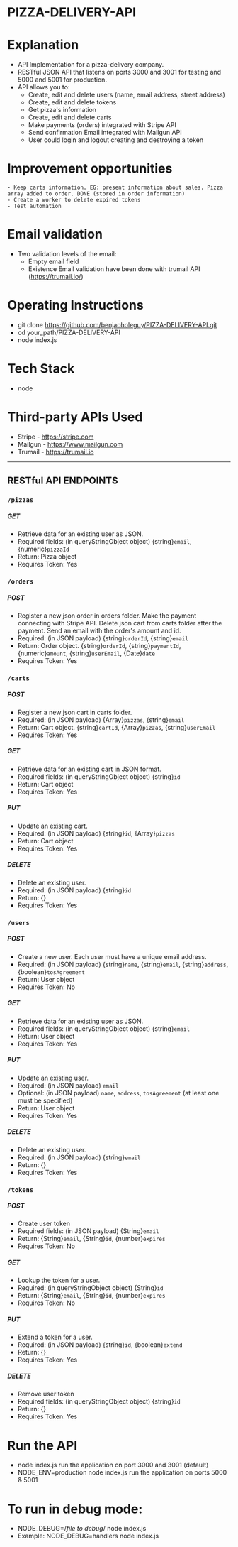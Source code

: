 # PIZZA-DELIVERY-API

# Explanation
  - API Implementation for a pizza-delivery company.
  - RESTful JSON API that listens on ports 3000 and 3001 for testing and 5000 and 5001 for production.
  - API allows you to:
    - Create, edit and delete users (name, email address, street address)
    - Create, edit and delete tokens
    - Get pizza's information
    - Create, edit and delete carts
    - Make payments (orders) integrated with Stripe API
    - Send confirmation Email integrated with Mailgun API
    - User could login and logout creating and destroying a token

# Improvement opportunities
    - Keep carts information. EG: present information about sales. Pizza array added to order. DONE (stored in order information)
    - Create a worker to delete expired tokens
    - Test automation 

# Email validation
  - Two validation levels of the email:
    - Empty email field
    - Existence Email validation have been done with trumail API (https://trumail.io/)

# Operating Instructions
- git clone https://github.com/benjaoholeguy/PIZZA-DELIVERY-API.git
- cd your_path/PIZZA-DELIVERY-API
- node index.js

# Tech Stack
- node

# Third-party APIs Used
- Stripe - https://stripe.com
- Mailgun - https://www.mailgun.com
- Trumail - https://trumail.io


---
## RESTful API ENDPOINTS

### ```/pizzas```

##### GET

- Retrieve data for an existing user as JSON.  
- Required fields: (in queryStringObject object) {string}`email`, {numeric}`pizzaId`
- Return: Pizza object
- Requires Token: Yes

### ```/orders```

##### POST

- Register a new json order in orders folder. Make the payment connecting with Stripe API. Delete json cart from carts folder after the payment. Send an email with the order's amount and id.
- Required: (in JSON payload) {string}`orderId`, {string}`email`
- Return: Order object. {string}`orderId`, {string}`paymentId`, {numeric}`amount`, {string}`userEmail`, {Date}`date`
- Requires Token: Yes

### ```/carts```

##### POST

- Register a new json cart in carts folder.   
- Required: (in JSON payload) {Array}`pizzas`, {string}`email`
- Return: Cart object. {string}`cartId`, {Array}`pizzas`, {string}`userEmail`
- Requires Token: Yes

##### GET

- Retrieve data for an existing cart in JSON format.  
- Required fields: (in queryStringObject object) {string}`id`
- Return: Cart object
- Requires Token: Yes

##### PUT

- Update an existing cart.  
- Required: (in JSON payload) {string}`id`, {Array}`pizzas`
- Return: Cart object
- Requires Token: Yes

##### DELETE

- Delete an existing user.  
- Required: (in JSON payload) {string}`id`
- Return: {}  
- Requires Token: Yes

### ```/users```

##### POST

- Create a new user. Each user must have a unique email address.  
- Required: (in JSON payload) {string}`name`, {string}`email`, {string}`address`, {boolean}`tosAgreement`
- Return: User object
- Requires Token: No

##### GET

- Retrieve data for an existing user as JSON.  
- Required fields: (in queryStringObject object) {string}`email`
- Return: User object
- Requires Token: Yes

##### PUT

- Update an existing user.  
- Required: (in JSON payload) `email`  
- Optional: (in JSON payload) `name`, `address`, `tosAgreement` (at least one must be specified)
- Return: User object
- Requires Token: Yes

##### DELETE

- Delete an existing user.  
- Required: (in JSON payload) {string}`email`
- Return: {}  
- Requires Token: Yes

### ```/tokens```

##### POST

- Create user token
- Required fields: (in JSON payload) {String}`email`
- Return: {String}`email`, {String}`id`, {number}`expires`  
- Requires Token: No

##### GET

- Lookup the token for a user.  
- Required: (in queryStringObject object) {String}`id`
- Return: {String}`email`, {String}`id`, {number}`expires`    
- Requires Token: No

##### PUT

- Extend a token for a user.  
- Required: (in JSON payload) {string}`id`, {boolean}`extend`  
- Return: {}
- Requires Token: Yes

##### DELETE

- Remove user token  
- Required fields: (in queryStringObject object) {string}`id`
- Return: {}
- Requires Token: Yes

# Run the API
- node index.js run the application on port 3000 and 3001 (default)
- NODE_ENV=production node index.js run the application on ports 5000 & 5001

# To run in debug mode:
- NODE_DEBUG=/*file to debug*/ node index.js
- Example: NODE_DEBUG=handlers node index.js
